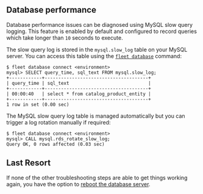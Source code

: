 Database performance
--------------------

Database performance issues can be diagnosed using MySQL slow query
logging. This feature is enabled by default and configured to record
queries which take longer than `10` seconds to execute.

The slow query log is stored in the `mysql.slow_log` table on your
MySQL server. You can access this table using the
[`fleet database`](../how-to/manage-databases) command:

```
$ fleet database connect <environment>
mysql> SELECT query_time, sql_text FROM mysql.slow_log;
+------------+--------------------------------------+
| query_time | sql_text                             |
+------------+--------------------------------------+
| 00:00:40   | select * from catalog_product_entity |
+------------+--------------------------------------+
1 row in set (0.00 sec)
```

The MySQL slow query log table is managed automatically but you can
trigger a log rotation manually if required:

```
$ fleet database connect <environment>
mysql> CALL mysql.rds_rotate_slow_log;
Query OK, 0 rows affected (0.03 sec)
```


Last Resort
--------

If none of the other troubleshooting steps are able to get things working
again, you have the option to [reboot the database server](/how-to/manage-databases/#rebooting-a-database).
